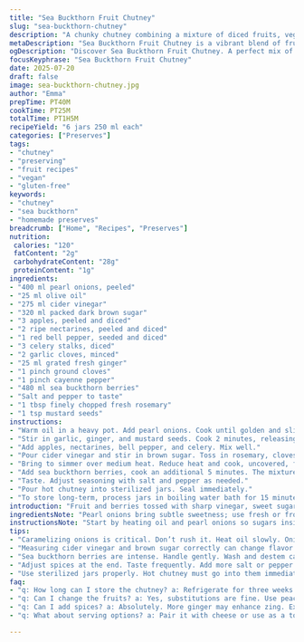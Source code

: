 ```yaml
---
title: "Sea Buckthorn Fruit Chutney"
slug: "sea-buckthorn-chutney"
description: "A chunky chutney combining a mixture of diced fruits, vegetables, and sea buckthorn berries, simmered in cider vinegar and sweetened with brown sugar. Pearls onions caramelized in oil start the base. Spices and ginger bring warmth and zing. Cooked to a syrupy finish in just over an hour. Can be stored refrigerated for weeks or preserved long-term through freezing or canning. Six jars of 250 ml yield. Vegetarian, gluten-free, nut-free, and dairy-free."
metaDescription: "Sea Buckthorn Fruit Chutney is a vibrant blend of fruits, vegetables, and spices, creating a rich taste profile perfect for preserving."
ogDescription: "Discover Sea Buckthorn Fruit Chutney. A perfect mix of sweet, tangy, and spicy, ideal for preserves and enhancing meals."
focusKeyphrase: "Sea Buckthorn Fruit Chutney"
date: 2025-07-20
draft: false
image: sea-buckthorn-chutney.jpg
author: "Emma"
prepTime: PT40M
cookTime: PT25M
totalTime: PT1H5M
recipeYield: "6 jars 250 ml each"
categories: ["Preserves"]
tags:
- "chutney"
- "preserving"
- "fruit recipes"
- "vegan"
- "gluten-free"
keywords:
- "chutney"
- "sea buckthorn"
- "homemade preserves"
breadcrumb: ["Home", "Recipes", "Preserves"]
nutrition: 
 calories: "120"
 fatContent: "2g"
 carbohydrateContent: "28g"
 proteinContent: "1g"
ingredients:
- "400 ml pearl onions, peeled"
- "25 ml olive oil"
- "275 ml cider vinegar"
- "320 ml packed dark brown sugar"
- "3 apples, peeled and diced"
- "2 ripe nectarines, peeled and diced"
- "1 red bell pepper, seeded and diced"
- "3 celery stalks, diced"
- "2 garlic cloves, minced"
- "25 ml grated fresh ginger"
- "1 pinch ground cloves"
- "1 pinch cayenne pepper"
- "480 ml sea buckthorn berries"
- "Salt and pepper to taste"
- "1 tbsp finely chopped fresh rosemary"
- "1 tsp mustard seeds"
instructions:
- "Warm oil in a heavy pot. Add pearl onions. Cook until golden and slightly soft. Sprinkle salt and pepper."
- "Stir in garlic, ginger, and mustard seeds. Cook 2 minutes, releasing aromas."
- "Add apples, nectarines, bell pepper, and celery. Mix well."
- "Pour cider vinegar and stir in brown sugar. Toss in rosemary, cloves, and cayenne."
- "Bring to simmer over medium heat. Reduce heat and cook, uncovered, for about 25 minutes. Stir occasionally to prevent sticking."
- "Add sea buckthorn berries, cook an additional 5 minutes. The mixture thickens, fruit softens."
- "Taste. Adjust seasoning with salt and pepper as needed."
- "Pour hot chutney into sterilized jars. Seal immediately."
- "To store long-term, process jars in boiling water bath for 15 minutes or freeze in airtight containers."
introduction: "Fruit and berries tossed with sharp vinegar, sweet sugar, and a touch of heat. Onions soften in oil, giving body and flavor. Sea buckthorn berries punch through with tartness. Apples and nectarines add bulk and a hint of sweetness. Bell pepper and celery bring crunch in there, too. Garlic and ginger add bite. Mix in rosemary and mustard seeds for herbal, earthy notes. Cloves and cayenne spice things up just enough to wake the taste buds. Simmer, stirring. Thickens, shrinks, becomes sticky. Time planned—one hour, mostly hands-off. Store fresh. Or jar and shelf-stable for months. Complexity in a jar."
ingredientsNote: "Pearl onions bring subtle sweetness; use fresh or frozen. Olive oil instead of butter for a lighter taste and a vegan-friendly base. Cider vinegar chosen for its fruity acidity lending balance to the sugar. Dark brown sugar for deeper caramel notes. More apples than in typical chutney, diced for texture, nectarines swap in for peaches giving slightly firmer flesh. Celery stalks add crispness contrasting the soft fruit. Bell pepper chosen for color and mild sweetness, chopped small. Garlic and fresh ginger crucial to layering flavor; dry ginger powder won’t suffice. Rosemary finely chopped infuses herbal depth; mustard seeds offer a slight crunch and mustardy warmth to cut through sweetness. Clove and cayenne kept as little pinches—spice must not overpower. Sea buckthorn berries intense and tangy, washed and destemmed carefully before use. Salt and pepper to finish taste, adjusting at the end to not dull sharpness."
instructionsNote: "Start by heating oil and pearl onions so sugars inside caramelize slowly without burning. This sets the flavor base. Once onions soften and brown, add minced garlic, grated ginger, and mustard seeds—stir constantly; mustard seeds pop releasing flavor. Add all diced fruits and veggies next, stirring to coat, allowing their juices to mingle. Pour in vinegar, then sprinkle brown sugar evenly across the surface to avoid clumping. Mix rosemary, cloves, and cayenne in thoroughly, then bring to a rolling simmer. Reduce heat and let gently bubble for 25 minutes uncovered, stirring often to prevent sticking and scorching. Add sea buckthorn berries last; simmer five more minutes to soften them without breaking down completely. Test for seasoning, balancing salt and pepper but retaining brightness and heat. Hot chutney transfers immediately to sterilized jars or a seal-tight container to cool. For longer storage, process jars in boiling water bath for 15 minutes to kill bacteria or freeze in airtight containers. Cooling quickly preserves color and texture best. Chutney will thicken as it cools; stirring on the way down helps keep uniform consistency. Consume refrigerated within three weeks if fresh. Longer storage requires freezing or canning."
tips:
- "Caramelizing onions is critical. Don’t rush it. Heat oil slowly. Onions need time to soften and develop sweetness. Watch closely. Burning isn’t a goal."
- "Measuring cider vinegar and brown sugar correctly can change flavor depth. Too much vinegar makes it tangy. Balance is key to sweetness and tartness being just right."
- "Sea buckthorn berries are intense. Handle gently. Wash and destem carefully before use. They break down easily in cooking. Don’t overcook them."
- "Adjust spices at the end. Taste frequently. Add more salt or pepper if needed. Balance the zing and sweetness. Clove and cayenne are strong."
- "Use sterilized jars properly. Hot chutney must go into them immediately. Seal tightly. Prevents spoilage. For long-term storage, canning is best."
faq:
- "q: How long can I store the chutney? a: Refrigerate for three weeks. Freeze in airtight containers for long-term. Or can in jars for months."
- "q: Can I change the fruits? a: Yes, substitutions are fine. Use peaches instead of nectarines if preferred. Apples are a staple. Play with other fruits too."
- "q: Can I add spices? a: Absolutely. More ginger may enhance zing. Experiment with flavor profiles. Just avoid overpowering the original mix."
- "q: What about serving options? a: Pair it with cheese or use as a topping. Great for sandwiches too. Versatile accompaniment for meals."

---
```

